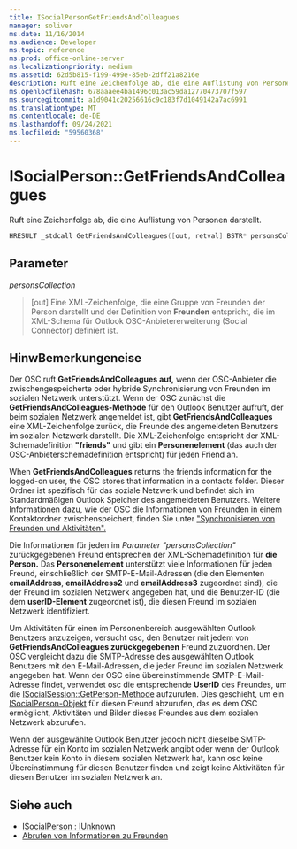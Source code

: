 ```yaml
---
title: ISocialPersonGetFriendsAndColleagues
manager: soliver
ms.date: 11/16/2014
ms.audience: Developer
ms.topic: reference
ms.prod: office-online-server
ms.localizationpriority: medium
ms.assetid: 62d5b815-f199-499e-85eb-2dff21a8216e
description: Ruft eine Zeichenfolge ab, die eine Auflistung von Personen darstellt.
ms.openlocfilehash: 678aaaee4ba1496c013ac59da12770473707f597
ms.sourcegitcommit: a1d9041c20256616c9c183f7d1049142a7ac6991
ms.translationtype: MT
ms.contentlocale: de-DE
ms.lasthandoff: 09/24/2021
ms.locfileid: "59560368"
---
```

# <a name="isocialpersongetfriendsandcolleagues"></a>ISocialPerson::GetFriendsAndColleagues

Ruft eine Zeichenfolge ab, die eine Auflistung von Personen darstellt.
  
```cpp
HRESULT _stdcall GetFriendsAndColleagues([out, retval] BSTR* personsCollection);
```

## <a name="parameters"></a>Parameter

_personsCollection_
  
> [out] Eine XML-Zeichenfolge, die eine Gruppe von Freunden der Person darstellt und der Definition von **Freunden** entspricht, die im XML-Schema für Outlook OSC-Anbietererweiterung (Social Connector) definiert ist. 
    
## <a name="remarks"></a>HinwBemerkungeneise

Der OSC ruft **GetFriendsAndColleagues auf,** wenn der OSC-Anbieter die zwischengespeicherte oder hybride Synchronisierung von Freunden im sozialen Netzwerk unterstützt. Wenn der OSC zunächst die **GetFriendsAndColleagues-Methode** für den Outlook Benutzer aufruft, der beim sozialen Netzwerk angemeldet ist, gibt **GetFriendsAndColleagues** eine XML-Zeichenfolge zurück, die Freunde des angemeldeten Benutzers im sozialen Netzwerk darstellt. Die XML-Zeichenfolge entspricht der XML-Schemadefinition **"friends"** und gibt ein **Personenelement** (das auch der OSC-Anbieterschemadefinition entspricht) für jeden Friend an. 
  
When **GetFriendsAndColleagues** returns the friends information for the logged-on user, the OSC stores that information in a contacts folder. Dieser Ordner ist spezifisch für das soziale Netzwerk und befindet sich im Standardmäßigen Outlook Speicher des angemeldeten Benutzers. Weitere Informationen dazu, wie der OSC die Informationen von Freunden in einem Kontaktordner zwischenspeichert, finden Sie unter ["Synchronisieren von Freunden und Aktivitäten".](synchronizing-friends-and-activities.md)
  
Die Informationen für jeden im _Parameter "personsCollection"_ zurückgegebenen Freund entsprechen der XML-Schemadefinition für **die Person.** Das **Personenelement** unterstützt viele Informationen für jeden Freund, einschließlich der SMTP-E-Mail-Adressen (die den Elementen **emailAddress**, **emailAddress2** und **emailAddress3** zugeordnet sind), die der Freund im sozialen Netzwerk angegeben hat, und die Benutzer-ID (die dem **userID-Element** zugeordnet ist), die diesen Freund im sozialen Netzwerk identifiziert. 
  
Um Aktivitäten für einen im Personenbereich ausgewählten Outlook Benutzers anzuzeigen, versucht osc, den Benutzer mit jedem von **GetFriendsAndColleagues zurückgegebenen** Freund zuzuordnen. Der OSC vergleicht dazu die SMTP-Adresse des ausgewählten Outlook Benutzers mit den E-Mail-Adressen, die jeder Freund im sozialen Netzwerk angegeben hat. Wenn der OSC eine übereinstimmende SMTP-E-Mail-Adresse findet, verwendet osc die entsprechende **UserID** des Freundes, um die [ISocialSession::GetPerson-Methode](isocialsession-getperson.md) aufzurufen. Dies geschieht, um ein [ISocialPerson-Objekt](isocialpersoniunknown.md) für diesen Freund abzurufen, das es dem OSC ermöglicht, Aktivitäten und Bilder dieses Freundes aus dem sozialen Netzwerk abzurufen. 
  
Wenn der ausgewählte Outlook Benutzer jedoch nicht dieselbe SMTP-Adresse für ein Konto im sozialen Netzwerk angibt oder wenn der Outlook Benutzer kein Konto in diesem sozialen Netzwerk hat, kann osc keine Übereinstimmung für diesen Benutzer finden und zeigt keine Aktivitäten für diesen Benutzer im sozialen Netzwerk an.
  
## <a name="see-also"></a>Siehe auch

- [ISocialPerson : IUnknown](isocialpersoniunknown.md)
- [Abrufen von Informationen zu Freunden](getting-friends-information.md)

